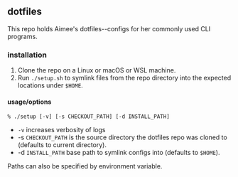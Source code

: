 ## dotfiles

This repo holds Aimee's dotfiles--configs for her commonly used CLI programs.

### installation

1. Clone the repo on a Linux or macOS or WSL machine.
2. Run `./setup.sh` to symlink files from the repo directory into the expected
   locations under `$HOME`.

#### usage/options

`% ./setup [-v] [-s CHECKOUT_PATH] [-d INSTALL_PATH]`

* `-v` increases verbosity of logs
* -s `CHECKOUT_PATH` is the source directory the dotfiles repo was cloned to (defaults to current directory).
* -d `INSTALL_PATH` base path to symlink configs into (defaults to `$HOME`).

Paths can also be specified by environment variable.
